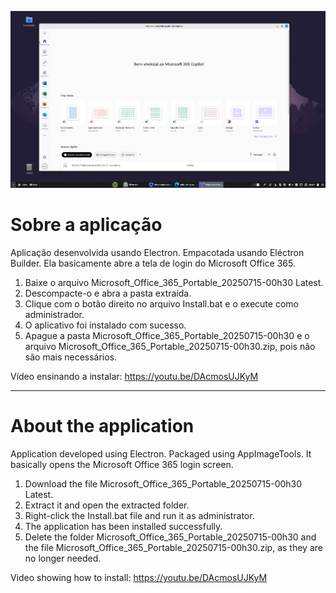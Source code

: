 ![preview](PREVIEW.png)

# Sobre a aplicação

Aplicação desenvolvida usando Electron. Empacotada usando Eléctron Builder. Ela basicamente abre a tela de login do Microsoft Office 365.

1. Baixe o arquivo Microsoft_Office_365_Portable_20250715-00h30 Latest.
2. Descompacte-o e abra a pasta extraída.
3. Clique com o botão direito no arquivo Install.bat e o execute como administrador.
4. O aplicativo foi instalado com sucesso.
5. Apague a pasta Microsoft_Office_365_Portable_20250715-00h30 e o arquivo Microsoft_Office_365_Portable_20250715-00h30.zip, pois não são mais necessários.

Vídeo ensinando a instalar:
https://youtu.be/DAcmosUJKyM

---

# About the application

Application developed using Electron. Packaged using AppImageTools. It basically opens the Microsoft Office 365 login screen.

1. Download the file Microsoft_Office_365_Portable_20250715-00h30 Latest.
2. Extract it and open the extracted folder.
3. Right-click the Install.bat file and run it as administrator.
4. The application has been installed successfully.
5. Delete the folder Microsoft_Office_365_Portable_20250715-00h30 and the file Microsoft_Office_365_Portable_20250715-00h30.zip, as they are no longer needed.

Video showing how to install:
https://youtu.be/DAcmosUJKyM
